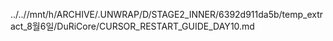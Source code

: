 ../..//mnt/h/ARCHIVE/.UNWRAP/D/STAGE2_INNER/6392d911da5b/temp_extract_8월6일/DuRiCore/CURSOR_RESTART_GUIDE_DAY10.md